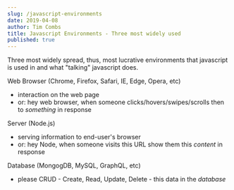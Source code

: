 ```yaml
---
slug: /javascript-environments
date: 2019-04-08
author: Tim Combs
title: Javascript Environments - Three most widely used
published: true
---
```


Three most widely spread, thus, most lucrative environments that javascript is used in and what "talking" javascript does.

Web Browser (Chrome, Firefox, Safari, IE, Edge, Opera, etc)
  - interaction on the web page
  - or: hey web browser, when someone clicks/hovers/swipes/scrolls then to *something* in response

Server (Node.js)
  - serving information to end-user's browser
  - or: hey Node, when someone visits this URL show them this *content* in response

Database (MongogDB, MySQL, GraphQL, etc)
  - please CRUD - Create, Read, Update, Delete - this data in the *database*